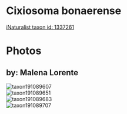 
Cixiosoma bonaerense
====================
  
[iNaturalist taxon id: 1337261](https://www.inaturalist.org/taxa/1337261)
# Photos

## by: Malena Lorente
  
![taxon191089607](https://inaturalist-open-data.s3.amazonaws.com/photos/204687503/medium.jpeg)  
![taxon191089651](https://inaturalist-open-data.s3.amazonaws.com/photos/204687530/medium.jpeg)  
![taxon191089683](https://inaturalist-open-data.s3.amazonaws.com/photos/204687564/medium.jpeg)  
![taxon191089707](https://inaturalist-open-data.s3.amazonaws.com/photos/204687587/medium.jpeg)